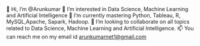 👋 Hi, I’m @Arunkumar
👀 I’m interested in Data Science, Machine Learning and Artificial Intelligence
🌱 I’m currently mastering Python, Tableau, R, MySQL,Apache, Sapark, Hadoop.
💞️ I’m looking to collaborate on all topics related to Data Science, Machine Learning and Artificial Intelligence.
📫 You can reach me on my email id arunkumarnet1@gmail.com
<!---
Arunkumar is a ✨ special ✨ repository because its `README.md` (this file) appears on your GitHub profile.
You can click the Preview link to take a look at your changes.
--->
